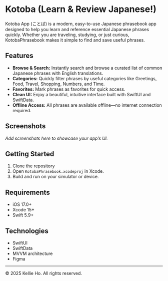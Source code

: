 # Kotoba (Learn & Review Japanese!)

Kotoba App (ことば) is a modern, easy-to-use Japanese phrasebook app designed to help you learn and reference essential Japanese phrases quickly. Whether you are traveling, studying, or just curious, KotobaPhrasebook makes it simple to find and save useful phrases.

## Features

- **Browse & Search:** Instantly search and browse a curated list of common Japanese phrases with English translations.
- **Categories:** Quickly filter phrases by useful categories like Greetings, Food, Travel, Shopping, Numbers, and Time.
- **Favorites:** Mark phrases as favorites for quick access.
- **Clean UI:** Enjoy a beautiful, intuitive interface built with SwiftUI and SwiftData.
- **Offline Access:** All phrases are available offline—no internet connection required.

## Screenshots

*Add screenshots here to showcase your app’s UI.*

## Getting Started

1. Clone the repository
2. Open `KotobaPhrasebook.xcodeproj` in Xcode.
3. Build and run on your simulator or device.

## Requirements

- iOS 17.0+
- Xcode 15+
- Swift 5.9+

## Technologies

- SwiftUI
- SwiftData
- MVVM architecture
- Figma

---

© 2025 Kellie Ho. All rights reserved.
